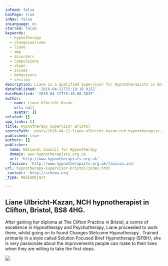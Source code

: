```yaml
---
inFeed: false
hasPage: true
inNav: false
inLanguage: en
starred: false
keywords:
  - hypnotherapy
  - changeswelcome
  - liane
  - amp
  - disorders
  - compulsions
  - skype
  - issues
  - behaviours
  - session
description: Liane is a qualified Supervisor for Hypnotherapists in Bristol
datePublished: '2016-04-12T15:18:10.015Z'
dateModified: '2016-04-12T15:18:08.383Z'
author:
  - name: Liane Ulbricht-Kazan
    url: null
    avatar: {}
related: []
app_links: []
title: Hypnotherapy Supervisor Bristol
sourcePath: _posts/2016-04-12-liane-ulbricht-kazan-nch-hypnotherapist-in-clifton-bristol.md
published: true
authors: []
publisher:
  name: National Council for Hypnotherapy
  domain: www.hypnotherapists.org.uk
  url: 'http://www.hypnotherapists.org.uk'
  favicon: 'http://www.hypnotherapists.org.uk/favicon.ico'
url: hypnotherapy-supervisor-bristol/index.html
_context: 'http://schema.org'
_type: MediaObject

---
```

<article style=""><h1>Liane Ulbricht-Kazan, NCH hypnotherapist in Clifton, Bristol, BS8 4HG.</h1><p>After gaining her diploma at The Clifton Practice in Bristol, a centre of excellence in Hypnotherapy and Psychotherapy, Liane proceeded to work there, whilst going on to found Changes Welcome Hypnotherapy . Trained primarily in a style called Solution Focused Brief Hypnotherapy (SFBH), she is very passionate about the improvements people can make to their lives when they are willing to take the first steps.</p><img src="http://1.gravatar.com/avatar/d45a5926cc6d407cd4ce4efc099df4b5?s=200&amp;d=mm&amp;r=g" /></article>